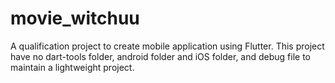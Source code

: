 # movie_witchuu

A qualification project to create mobile application using Flutter. This project have no dart-tools folder, android folder and iOS folder, and debug file to maintain a lightweight project.
